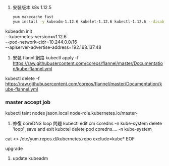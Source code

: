 1. 安裝版本 k8s 1.12.5

   ```bash
   yum makecache fast
   yum install -y kubeadm-1.12.6 kubelet-1.12.6 kubectl-1.12.6 --disableexclude=kube*
   ```


kubeadm init \
  --kubernetes-version=v1.12.6 \
  --pod-network-cidr=10.244.0.0/16 \
  --apiserver-advertise-address=192.168.137.48



1. 安裝 flannl 網路
kubectl apply -f  https://raw.githubusercontent.com/coreos/flannel/master/Documentation/kube-flannel.yml

kubectl delete -f  https://raw.githubusercontent.com/coreos/flannel/master/Documentation/kube-flannel.yml



### master accept job
kubectl taint nodes jason.local node-role.kubernetes.io/master-


1. 修復 coreDNS loop 問題
kubectl edit cm coredns -n kube-system
delete ‘loop’ ,save and exit
kubctel delete pod coredns.... -n kube-system



cat <<EOF >> /etc/yum.repos.d/kubernetes.repo
exclude=kube*
EOF


upgrade

1. update kubeadm